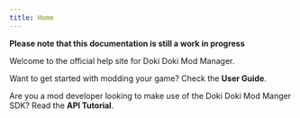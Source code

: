 ```yaml
---
title: Home
---
```


**Please note that this documentation is still a work in progress**

Welcome to the official help site for Doki Doki Mod Manager.

Want to get started with modding your game? Check the **User Guide**.

Are you a mod developer looking to make use of the Doki Doki Mod Manger SDK? Read the **API Tutorial**. 